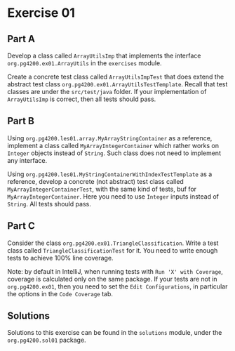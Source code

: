 # Exercise 01

## Part A

Develop a class called `ArrayUtilsImp` that
implements the interface `org.pg4200.ex01.ArrayUtils` in
the `exercises` module.

Create a concrete test class called `ArrayUtilsImpTest` that
does extend the abstract test class `org.pg4200.ex01.ArrayUtilsTestTemplate`.
Recall that test classes are under the `src/test/java` folder.
If your implementation of `ArrayUtilsImp` is correct,
then all tests should pass.


## Part B

Using `org.pg4200.les01.array.MyArrayStringContainer` as a
reference, implement a class called  `MyArrayIntegerContainer`
which rather works on `Integer` objects instead of `String`.
Such class does not need to implement any interface.

Using `org.pg4200.les01.MyStringContainerWithIndexTestTemplate`
as a reference, develop a concrete (not abstract) test class
called `MyArrayIntegerContainerTest`, with the same kind
of tests, buf for `MyArrayIntegerContainer`. 
Here you need to use `Integer` inputs  instead of `String`. 
All tests should pass.


## Part C

Consider the class `org.pg4200.ex01.TriangleClassification`.
Write a test class called `TriangleClassificationTest` for it.
You need to write enough tests to achieve 100% line coverage.

Note: by default in IntelliJ, when running tests with 
`Run 'X' with Coverage`, coverage is calculated only on the
same package. If your tests are not in `org.pg4200.ex01`,
then you need to set the `Edit Configurations`, in particular
the options in the `Code Coverage` tab.



## Solutions

Solutions to this exercise can be found in the `solutions`
module, under the `org.pg4200.sol01` package.

